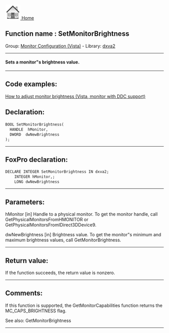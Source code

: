 [<img src="../../images/home.png"> Home ](https://github.com/VFPX/Win32API)  

## Function name : SetMonitorBrightness
Group: [Monitor Configuration (Vista)](../../functions_group.md#Monitor_Configuration_(Vista))  -  Library: [dxva2](../../../libraries.md#dxva2)  
***  


#### Sets a monitor"s brightness value.
***  


## Code examples:
[How to adjust monitor brightness (Vista, monitor with DDC support)](../../samples/sample_543.md)  

## Declaration:
```foxpro  
BOOL SetMonitorBrightness(
  HANDLE  hMonitor,
  DWORD  dwNewBrightness
);  
```  
***  


## FoxPro declaration:
```foxpro  
DECLARE INTEGER SetMonitorBrightness IN dxva2;
	INTEGER hMonitor,;
	LONG dwNewBrightness  
```  
***  


## Parameters:
hMonitor
[in]  Handle to a physical monitor. To get the monitor handle, call GetPhysicalMonitorsFromHMONITOR or GetPhysicalMonitorsFromIDirect3DDevice9.

dwNewBrightness
[in]  Brightness value. To get the monitor"s minimum and maximum brightness values, call GetMonitorBrightness.
  
***  


## Return value:
If the function succeeds, the return value is nonzero.  
***  


## Comments:
If this function is supported, the GetMonitorCapabilities function returns the MC_CAPS_BRIGHTNESS flag.  
  
See also: GetMonitorBrightness   
  
***  

